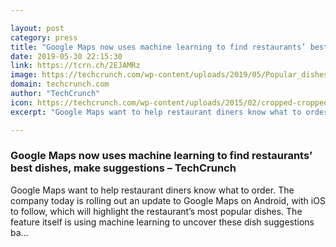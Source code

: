 ```yaml
---

layout: post
category: press
title: "Google Maps now uses machine learning to find restaurants’ best dishes, make suggestions"
date: 2019-05-30 22:15:30
link: https://tcrn.ch/2EJAMRz
image: https://techcrunch.com/wp-content/uploads/2019/05/Popular_dishes_hero_image_from_Pexel.max-1000x1000.png?w=600
domain: techcrunch.com
author: "TechCrunch"
icon: https://techcrunch.com/wp-content/uploads/2015/02/cropped-cropped-favicon-gradient.png?w=180
excerpt: "Google Maps want to help restaurant diners know what to order. The company today is rolling out an update to Google Maps on Android, with iOS to follow, which will highlight the restaurant’s most popular dishes. The feature itself is using machine learning to uncover these dish suggestions ba…"

---
```


### Google Maps now uses machine learning to find restaurants’ best dishes, make suggestions – TechCrunch

Google Maps want to help restaurant diners know what to order. The company today is rolling out an update to Google Maps on Android, with iOS to follow, which will highlight the restaurant’s most popular dishes. The feature itself is using machine learning to uncover these dish suggestions ba…